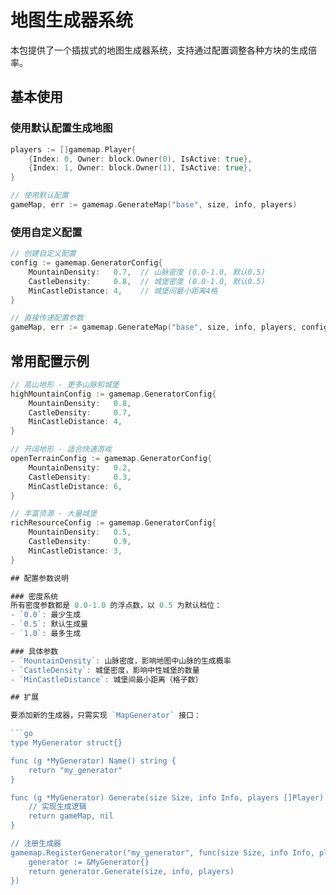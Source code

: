 # 地图生成器系统

本包提供了一个插拔式的地图生成器系统，支持通过配置调整各种方块的生成倍率。

## 基本使用

### 使用默认配置生成地图

```go
players := []gamemap.Player{
    {Index: 0, Owner: block.Owner(0), IsActive: true},
    {Index: 1, Owner: block.Owner(1), IsActive: true},
}

// 使用默认配置
gameMap, err := gamemap.GenerateMap("base", size, info, players)
```

### 使用自定义配置

```go
// 创建自定义配置
config := gamemap.GeneratorConfig{
    MountainDensity:   0.7,  // 山脉密度 (0.0-1.0, 默认0.5)
    CastleDensity:     0.8,  // 城堡密度 (0.0-1.0, 默认0.5)
    MinCastleDistance: 4,    // 城堡间最小距离4格
}

// 直接传递配置参数
gameMap, err := gamemap.GenerateMap("base", size, info, players, config)
```

## 常用配置示例

```go
// 高山地形 - 更多山脉和城堡
highMountainConfig := gamemap.GeneratorConfig{
    MountainDensity:   0.8,
    CastleDensity:     0.7,
    MinCastleDistance: 4,
}

// 开阔地形 - 适合快速游戏
openTerrainConfig := gamemap.GeneratorConfig{
    MountainDensity:   0.2,
    CastleDensity:     0.3,
    MinCastleDistance: 6,
}

// 丰富资源 - 大量城堡
richResourceConfig := gamemap.GeneratorConfig{
    MountainDensity:   0.5,
    CastleDensity:     0.9,
    MinCastleDistance: 3,
}

## 配置参数说明

### 密度系统
所有密度参数都是 0.0-1.0 的浮点数，以 0.5 为默认档位：
- `0.0`: 最少生成
- `0.5`: 默认生成量
- `1.0`: 最多生成

### 具体参数
- `MountainDensity`: 山脉密度，影响地图中山脉的生成概率
- `CastleDensity`: 城堡密度，影响中性城堡的数量
- `MinCastleDistance`: 城堡间最小距离（格子数）

## 扩展

要添加新的生成器，只需实现 `MapGenerator` 接口：

```go
type MyGenerator struct{}

func (g *MyGenerator) Name() string {
    return "my_generator"
}

func (g *MyGenerator) Generate(size Size, info Info, players []Player) (Map, error) {
    // 实现生成逻辑
    return gameMap, nil
}

// 注册生成器
gamemap.RegisterGenerator("my_generator", func(size Size, info Info, players []Player) (Map, error) {
    generator := &MyGenerator{}
    return generator.Generate(size, info, players)
})
``` 